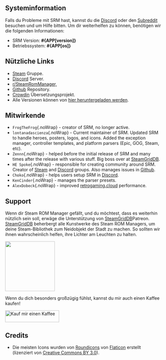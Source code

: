 ## Systeminformation

Falls du Probleme mit SRM hast, kannst du die [Discord](https://discord.gg/bnSVJrz) oder den [Subreddit](https://www.reddit.com/r/SteamRomManager/) besuchen und um Hilfe bitten. Um dir weiterhelfen zu können, benötigen wir die folgenden Informationen:

* SRM Version: **#{APP[version]}**
* Betriebssystem: **#{APP[os]}**

## Nützliche Links

* [Steam](https://steamcommunity.com/groups/steamrommanager) Gruppe.
* [Discord](https://discord.gg/bnSVJrz) Server.
* [r/SteamRomManager,](https://www.reddit.com/r/SteamRomManager/)
* [Github](https://github.com/SteamGridDB/steam-rom-manager) Repository.
* [Crowdin](https://crowdin.com/project/steam-rom-manager) Übersetzungsprojekt.
* Alle Versionen können von [hier heruntergeladen werden](https://github.com/SteamGridDB/steam-rom-manager/releases).

## Mitwirkende
* `FrogTheFrog`{.noWrap} - creator of SRM, no longer active.
* `lontanadascienza`{.noWrap} - Current maintainer of SRM. Updated SRM to handle heroes, posters, logos, and icons. Added the exception manager, controller templates, and platform parsers (Epic, GOG, Steam, etc).
* `Zennn`{.noWrap} - helped before the initial release of SRM and many times after the release with various stuff. Big boss over at [SteamGridDB](https://www.steamgriddb.com/).
* `HE Spoke`{.noWrap} - responsible for creating community around SRM. Creator of [Steam](https://steamcommunity.com/groups/steamrommanager) and [Discord](https://discord.gg/bnSVJrz) groups. Also manages issues in [Github](https://github.com/SteamGridDB/steam-rom-manager).
* `Choko`{.noWrap} - helps users setup SRM in [Discord](https://discord.gg/bnSVJrz).
* `KenCinder`{.noWrap} - manages the parser presets.
* `AlexDobeck`{.noWrap} - improved [retrogaming.cloud](https://retrogaming.cloud/) performance.

## Support
Wenn dir Steam ROM Manager gefällt, und du möchtest, dass es weiterhin nützlich sein soll, erwäge die Unterstützung von [SteamGridDB](https://www.steamgriddb.com/)Patreon. [SteamGridDB](https://www.steamgriddb.com/) beherbergt alle Kunstwerke des Steam ROM Managers, um deine Steam-Bibliothek zum Neidobjekt der Stadt zu machen. So sollten wir ihnen wahrscheinlich helfen, ihre Lichter am Leuchten zu halten.

<a href="https://www.patreon.com/steamgriddb">
    <img src="https://c5.patreon.com/external/logo/become_a_patron_button@2x.png" width="160">
</a>

Wenn du dich besonders großzügig fühlst, kannst du mir auch einen Kaffee kaufen!

<a href="https://www.buymeacoffee.com/cbartondock" target="_blank">
  <img src="https://cdn.buymeacoffee.com/buttons/default-orange.png" alt="Kauf mir einen Kaffee" height="38" width="174">
</a>

## Credits

* Die meisten Icons wurden von [Roundicons](https://www.flaticon.com/authors/roundicons) von [Flaticon](https://www.flaticon.com) erstellt (lizenziert von [Creative Commons BY 3.0](https://creativecommons.org/licenses/by/3.0/)).
